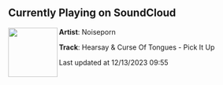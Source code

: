 ## Currently Playing on SoundCloud

[<img align="left" width="100" src="https://i1.sndcdn.com/artworks-zmA0oTZaqNq39rKG-uR2qpg-t500x500.jpg">](https://soundcloud.com/noiseprn/hearsay-curse-of-tongues-pick-it-up)

**Artist**: Noiseporn 

**Track**: Hearsay & Curse Of Tongues - Pick It Up

Last updated at 12/13/2023 09:55
